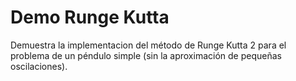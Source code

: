 # Demo Runge Kutta

Demuestra la implementacion del método de Runge Kutta 2 para el problema de un
péndulo simple (sin la aproximación de pequeñas oscilaciones).
